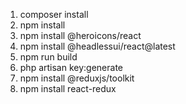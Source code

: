 1. composer install <br />
2. npm install <br />
3. npm install @heroicons/react <br />
4. npm install @headlessui/react@latest <br />
5. npm run build <br />
6. php artisan key:generate <br />
7. npm install @reduxjs/toolkit <br />
8. npm install react-redux
 
 
